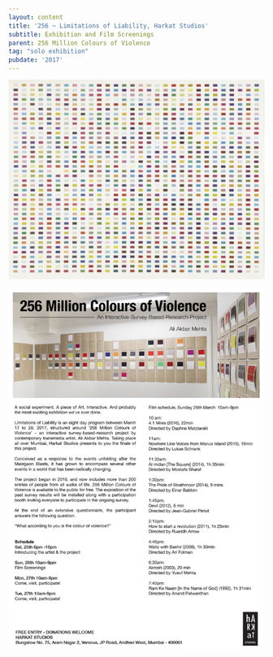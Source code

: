 ```yaml
---
layout: content
title: '256 ~ Limitations of Liability, Harkat Studios'
subtitle: Exhibition and Film Screenings
parent: 256 Million Colours of Violence
tag: "solo exhibition"
pubdate: '2017'
---
```

![](https://raw.githubusercontent.com/mpalash/aliakbarmehta/master/assets/img/256.jpg)

![](https://raw.githubusercontent.com/mpalash/aliakbarmehta/master/assets/img/256%20Million%20Colours%20of%20Violence_%20Poster.jpg)
